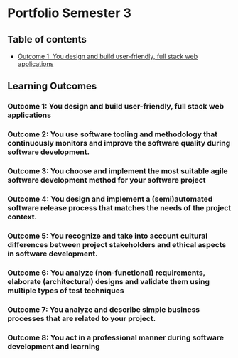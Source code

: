 # Portfolio Semester 3

## Table of contents

  - [Outcome 1: You design and build user-friendly, full stack web applications](#outcome-1-you-design-and-build-user-friendly-full-stack-web-applications)

## Learning Outcomes 

### Outcome 1: You design and build user-friendly, full stack web applications

### Outcome 2: You use software tooling and methodology that continuously monitors and improve the software quality during software development.

### Outcome 3: You choose and implement the most suitable agile software development method for your software project

### Outcome 4: You design and implement a (semi)automated software release process that matches the needs of the project context.

### Outcome 5: You recognize and take into account cultural differences between project stakeholders and ethical aspects in software development.

### Outcome 6: You analyze (non-functional) requirements, elaborate (architectural) designs and validate them using multiple types of test techniques

### Outcome 7: You analyze and describe simple business processes that are related to your project.

### Outcome 8: You act in a professional manner during software development and learning
